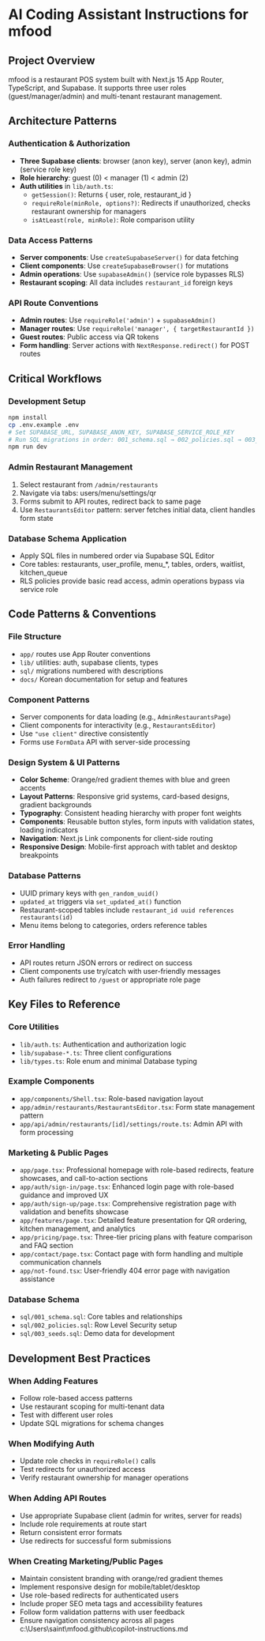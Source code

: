 # AI Coding Assistant Instructions for mfood

## Project Overview
mfood is a restaurant POS system built with Next.js 15 App Router, TypeScript, and Supabase. It supports three user roles (guest/manager/admin) and multi-tenant restaurant management.

## Architecture Patterns

### Authentication & Authorization
- **Three Supabase clients**: browser (anon key), server (anon key), admin (service role key)
- **Role hierarchy**: guest (0) < manager (1) < admin (2)
- **Auth utilities** in `lib/auth.ts`:
  - `getSession()`: Returns { user, role, restaurant_id }
  - `requireRole(minRole, options?)`: Redirects if unauthorized, checks restaurant ownership for managers
  - `isAtLeast(role, minRole)`: Role comparison utility

### Data Access Patterns
- **Server components**: Use `createSupabaseServer()` for data fetching
- **Client components**: Use `createSupabaseBrowser()` for mutations
- **Admin operations**: Use `supabaseAdmin()` (service role bypasses RLS)
- **Restaurant scoping**: All data includes `restaurant_id` foreign keys

### API Route Conventions
- **Admin routes**: Use `requireRole('admin')` + `supabaseAdmin()`
- **Manager routes**: Use `requireRole('manager', { targetRestaurantId })`
- **Guest routes**: Public access via QR tokens
- **Form handling**: Server actions with `NextResponse.redirect()` for POST routes

## Critical Workflows

### Development Setup
```bash
npm install
cp .env.example .env
# Set SUPABASE_URL, SUPABASE_ANON_KEY, SUPABASE_SERVICE_ROLE_KEY
# Run SQL migrations in order: 001_schema.sql → 002_policies.sql → 003_seeds.sql → extensions
npm run dev
```

### Admin Restaurant Management
1. Select restaurant from `/admin/restaurants`
2. Navigate via tabs: users/menu/settings/qr
3. Forms submit to API routes, redirect back to same page
4. Use `RestaurantsEditor` pattern: server fetches initial data, client handles form state

### Database Schema Application
- Apply SQL files in numbered order via Supabase SQL Editor
- Core tables: restaurants, user_profile, menu_*, tables, orders, waitlist, kitchen_queue
- RLS policies provide basic read access, admin operations bypass via service role

## Code Patterns & Conventions

### File Structure
- `app/` routes use App Router conventions
- `lib/` utilities: auth, supabase clients, types
- `sql/` migrations numbered with descriptions
- `docs/` Korean documentation for setup and features

### Component Patterns
- Server components for data loading (e.g., `AdminRestaurantsPage`)
- Client components for interactivity (e.g., `RestaurantsEditor`)
- Use `"use client"` directive consistently
- Forms use `FormData` API with server-side processing

### Design System & UI Patterns
- **Color Scheme**: Orange/red gradient themes with blue and green accents
- **Layout Patterns**: Responsive grid systems, card-based designs, gradient backgrounds
- **Typography**: Consistent heading hierarchy with proper font weights
- **Components**: Reusable button styles, form inputs with validation states, loading indicators
- **Navigation**: Next.js Link components for client-side routing
- **Responsive Design**: Mobile-first approach with tablet and desktop breakpoints

### Database Patterns
- UUID primary keys with `gen_random_uuid()`
- `updated_at` triggers via `set_updated_at()` function
- Restaurant-scoped tables include `restaurant_id uuid references restaurants(id)`
- Menu items belong to categories, orders reference tables

### Error Handling
- API routes return JSON errors or redirect on success
- Client components use try/catch with user-friendly messages
- Auth failures redirect to `/guest` or appropriate role page

## Key Files to Reference

### Core Utilities
- `lib/auth.ts`: Authentication and authorization logic
- `lib/supabase-*.ts`: Three client configurations
- `lib/types.ts`: Role enum and minimal Database typing

### Example Components
- `app/components/Shell.tsx`: Role-based navigation layout
- `app/admin/restaurants/RestaurantsEditor.tsx`: Form state management pattern
- `app/api/admin/restaurants/[id]/settings/route.ts`: Admin API with form processing

### Marketing & Public Pages
- `app/page.tsx`: Professional homepage with role-based redirects, feature showcases, and call-to-action sections
- `app/auth/sign-in/page.tsx`: Enhanced login page with role-based guidance and improved UX
- `app/auth/sign-up/page.tsx`: Comprehensive registration page with validation and benefits showcase
- `app/features/page.tsx`: Detailed feature presentation for QR ordering, kitchen management, and analytics
- `app/pricing/page.tsx`: Three-tier pricing plans with feature comparison and FAQ section
- `app/contact/page.tsx`: Contact page with form handling and multiple communication channels
- `app/not-found.tsx`: User-friendly 404 error page with navigation assistance

### Database Schema
- `sql/001_schema.sql`: Core tables and relationships
- `sql/002_policies.sql`: Row Level Security setup
- `sql/003_seeds.sql`: Demo data for development

## Development Best Practices

### When Adding Features
- Follow role-based access patterns
- Use restaurant scoping for multi-tenant data
- Test with different user roles
- Update SQL migrations for schema changes

### When Modifying Auth
- Update role checks in `requireRole()` calls
- Test redirects for unauthorized access
- Verify restaurant ownership for manager operations

### When Adding API Routes
- Use appropriate Supabase client (admin for writes, server for reads)
- Include role requirements at route start
- Return consistent error formats
- Use redirects for successful form submissions

### When Creating Marketing/Public Pages
- Maintain consistent branding with orange/red gradient themes
- Implement responsive design for mobile/tablet/desktop
- Use role-based redirects for authenticated users
- Include proper SEO meta tags and accessibility features
- Follow form validation patterns with user feedback
- Ensure navigation consistency across all pages</content>
<parameter name="filePath">c:\Users\saint\mfood\.github\copilot-instructions.md
